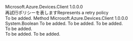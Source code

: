 <Type Name="IRetryPolicy" FullName="Microsoft.Azure.Devices.Client.IRetryPolicy">
  <TypeSignature Language="C#" Value="public interface IRetryPolicy" />
  <TypeSignature Language="ILAsm" Value=".class public interface auto ansi abstract IRetryPolicy" />
  <TypeSignature Language="DocId" Value="T:Microsoft.Azure.Devices.Client.IRetryPolicy" />
  <TypeSignature Language="VB.NET" Value="Public Interface IRetryPolicy" />
  <TypeSignature Language="F#" Value="type IRetryPolicy = interface" />
  <AssemblyInfo>
    <AssemblyName>Microsoft.Azure.Devices.Client</AssemblyName>
    <AssemblyVersion>1.0.0.0</AssemblyVersion>
  </AssemblyInfo>
  <Interfaces />
  <Docs>
    <summary>
            <span data-ttu-id="b3f10-101">再試行ポリシーを表します</span><span class="sxs-lookup"><span data-stu-id="b3f10-101">Represents a retry policy</span></span>
            </summary>
    <remarks>To be added.</remarks>
  </Docs>
  <Members>
    <Member MemberName="ShouldRetry">
      <MemberSignature Language="C#" Value="public bool ShouldRetry (int currentRetryCount, Exception lastException, out TimeSpan retryInterval);" />
      <MemberSignature Language="ILAsm" Value=".method public hidebysig newslot virtual instance bool ShouldRetry(int32 currentRetryCount, class System.Exception lastException, [out] valuetype System.TimeSpan&amp; retryInterval) cil managed" />
      <MemberSignature Language="DocId" Value="M:Microsoft.Azure.Devices.Client.IRetryPolicy.ShouldRetry(System.Int32,System.Exception,System.TimeSpan@)" />
      <MemberSignature Language="VB.NET" Value="Public Function ShouldRetry (currentRetryCount As Integer, lastException As Exception, ByRef retryInterval As TimeSpan) As Boolean" />
      <MemberSignature Language="F#" Value="abstract member ShouldRetry : int * Exception *  -&gt; bool" Usage="iRetryPolicy.ShouldRetry (currentRetryCount, lastException, retryInterval)" />
      <MemberType>Method</MemberType>
      <AssemblyInfo>
        <AssemblyName>Microsoft.Azure.Devices.Client</AssemblyName>
        <AssemblyVersion>1.0.0.0</AssemblyVersion>
      </AssemblyInfo>
      <ReturnValue>
        <ReturnType>System.Boolean</ReturnType>
      </ReturnValue>
      <Parameters>
        <Parameter Name="currentRetryCount" Type="System.Int32" />
        <Parameter Name="lastException" Type="System.Exception" />
        <Parameter Name="retryInterval" Type="System.TimeSpan&amp;" RefType="out" />
      </Parameters>
      <Docs>
        <param name="currentRetryCount">To be added.</param>
        <param name="lastException">To be added.</param>
        <param name="retryInterval">To be added.</param>
        <summary>To be added.</summary>
        <returns>To be added.</returns>
        <remarks>To be added.</remarks>
      </Docs>
    </Member>
  </Members>
</Type>